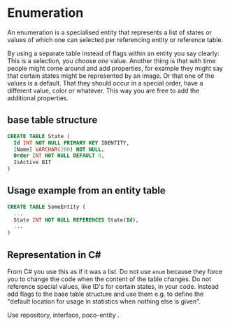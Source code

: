 # Enumeration

An enumeration is a specialised entity that represents a list of states or values of which one can selected per referencing entity or reference table.

By using a separate table instead of flags within an entity you say clearly: This is a selection, you choose *one* value.
Another thing is that with time people might come around and add properties, for example they might say that certain states might be represented by an image. 
Or that one of the values is a default. That they should occur in a special order, have a different value, color or whatever.
This way you are free to add the additional properties. 

## base table structure

```sql
CREATE TABLE State (
  Id INT NOT NULL PRIMARY KEY IDENTITY,
  [Name] VARCHAR(200) NOT NULL,
  Order INT NOT NULL DEFAULT 0,
  IsActive BIT
)
```

## Usage example from an entity table

```sql
CREATE TABLE SomeEntity (
  ...
  State INT NOT NULL REFERENCES State(Id),
  ...
)
```

## Representation in C#

From C# you use this as if it was a list. Do not use `enum` because they force you to change the code when the content of the table changes. 
Do not reference special values, like ID's for certain states, in your code. 
Instead add flags to the base table structure and use them e.g. to define the "default location for usage in statistics when nothing else is given".

Use repository, interface, poco-entity .

